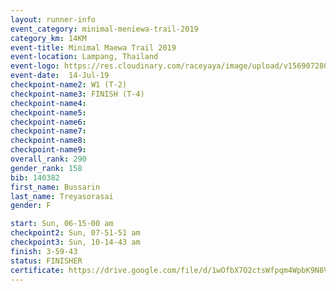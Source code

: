 ```yaml
---
layout: runner-info 
event_category: minimal-meniewa-trail-2019 
category_km: 14KM 
event-title: Minimal Maewa Trail 2019 
event-location: Lampang, Thailand 
event-logo: https://res.cloudinary.com/raceyaya/image/upload/v1569072805/logo/minimal-trail_ktnvsp.jpg 
event-date:  14-Jul-19 
checkpoint-name2: W1 (T-2) 
checkpoint-name3: FINISH (T-4) 
checkpoint-name4: 
checkpoint-name5: 
checkpoint-name6: 
checkpoint-name7: 
checkpoint-name8: 
checkpoint-name9: 
overall_rank: 290
gender_rank: 158
bib: 140382
first_name: Bussarin
last_name: Treyasorasai
gender: F

start: Sun, 06-15-00 am
checkpoint2: Sun, 07-51-51 am
checkpoint3: Sun, 10-14-43 am
finish: 3-59-43
status: FINISHER
certificate: https://drive.google.com/file/d/1wOfbX7O2ctsWfpqm4WpbK9N8VdTWV1x5/view?usp=sharing
---
```


